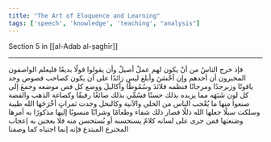 ```yaml
---
title: "The Art of Eloquence and Learning"
tags: ['speech', 'knowledge', 'teaching', "analysis"]
---
```


 Section 5 in [[al-Adab al-ṣaghīr]]

---
فإذ خرج الناسُ من أنْ يكون لهم عملٌ أصيلٌ وأن يقولوا قولًا بديعًا فليعلم الواصفون المخبرون أن أحدهم وإن أحْسَنَ وأبلغ ليس زائدًا على أن يكون كصاحب فصوص وجد ياقوتًا وزبرجدًا ومرجانًا فنظمه قلائدَ وسُمُوطًا وأكاليلَ ووضع كل فص موضعه وجمعَ إلى كل لون شَبَهَه مما يزيده بذلك حسنًا فسُمِّي بذلك صائغًا رفيقًا وكصاغة الذهب والفضة صنعوا منها ما يُعْجب الناس من الحلي والآنية وكالنحل وجدت ثمراتٍ أخْرَجَها الله طيبة وسلكت سبلًا جعلها الله ذللًا فصار ذلك شفاء وطعامًا وشرابًا منسوبًا إليها مذكورًا به أمرها وصَنعتها  فمن جرى على لسانه كلامٌ يستحسنه أو يُستحسن منه فلا يعجبن به إعجاب المخترع المبتدع فإنه إنما اجتباه  كما وصفنا

